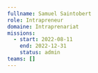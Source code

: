 ```yaml
---
fullname: Samuel Saintobert
role: Intrapreneur
domaine: Intraprenariat
missions:
  - start: 2022-08-11
    end: 2022-12-31
    status: admin
teams: []
---
```

